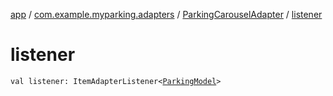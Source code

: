 [app](../../index.md) / [com.example.myparking.adapters](../index.md) / [ParkingCarouselAdapter](index.md) / [listener](./listener.md)

# listener

`val listener: ItemAdapterListener<`[`ParkingModel`](../../com.example.myparking.models/-parking-model/index.md)`>`